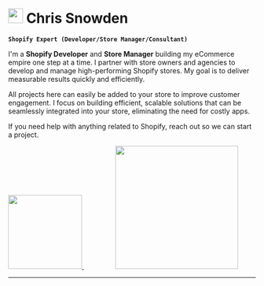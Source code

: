   # <img width="30px" height="30px" src="https://cdn.worldvectorlogo.com/logos/shopify.svg"/> Chris Snowden

**`Shopify Expert (Developer/Store Manager/Consultant)`**

I'm a **Shopify Developer** and **Store Manager** building my eCommerce empire one step at a time. I partner with store owners and agencies to develop and manage high-performing Shopify stores. My goal is to deliver measurable results quickly and efficiently.

All projects here can easily be added to your store to improve customer engagement. I focus on building efficient, scalable solutions that can be seamlessly integrated into your store, eliminating the need for costly apps.

If you need help with anything related to Shopify, reach out so we can start a project.

<a  href="https://www.upwork.com/freelancers/~014fa307150d741118" target="_blank">
<img width="150px" src="https://cdn.worldvectorlogo.com/logos/upwork.svg"/>
</a>
<a style="padding-left:2rem" href="https://chrissnowden.com/" target="_blank">
 <img style="margin-left: 2rem" width="250px" src="https://cdn.shopify.com/s/files/1/0716/3605/8351/files/Group_190.png?v=1725047289"/> 
</a>

---
